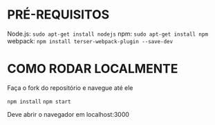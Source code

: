 # PRÉ-REQUISITOS

Node.js: `sudo apt-get install nodejs`
npm: `sudo apt-get install npm` 
webpack: `npm install terser-webpack-plugin --save-dev`

# COMO RODAR LOCALMENTE

Faça o fork do repositório e navegue até ele

```npm install```
```npm start```

Deve abrir o navegador em localhost:3000
